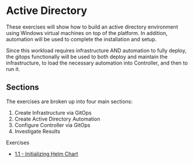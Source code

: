 # Active Directory
These exercises will show how to build an active directory environment using Windows virtual machines on top of the platform. In addition, automation will be used to complete the installation and setup.

Since this workload requires infrastructure AND automation to fully deploy, the gitops functionally will be used to both deploy and maintain the infrastructure, to load the necessary automation into Controller, and then to run it.

## Sections
The exercises are broken up into four main sections:
1. Create Infrastructure via GitOps
2. Create Active Directory Automation
3. Configure Controller via GitOps
4. Investigate Results

Exercises
* [1.1 - Initializing Helm Chart](1.1-initializing-chart/)
